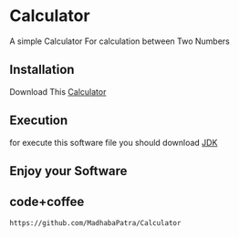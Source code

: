 # Calculator

A simple Calculator For calculation between Two Numbers

## Installation

Download This [Calculator](https://github.com/MadhabaPatra/Calculator/blob/master/dist/Calculator.jar?raw=true)

## Execution

for execute this software file you should  download [JDK](https://www.oracle.com/technetwork/java/javase/downloads/jdk11-downloads-5066655.html)

## Enjoy your Software

## code+coffee
```
https://github.com/MadhabaPatra/Calculator
```
